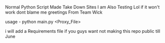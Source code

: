 Normal Python Script Made Take Down Sites I am Also Testing Lol  if it won't work dont blame me 
greetings From Team Wick 

usage - python main.py <URL> <Time> <Threads> <RPS> <Proxy_File>

i will add a Requirements file if you  guys want not making this repo public till June 

